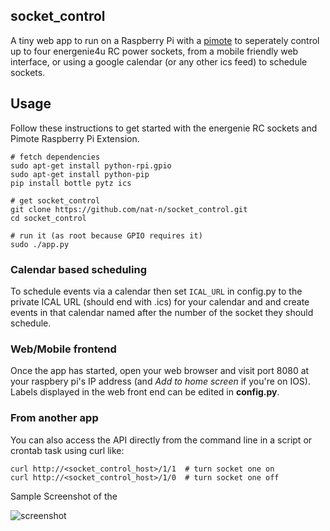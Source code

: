 socket_control
--------------

A tiny web app to run on a Raspberry Pi with a
[pimote](https://energenie4u.co.uk/index.php/catalogue/product/ENER002-2PI) to
seperately control up to four energenie4u RC power sockets, from a mobile
friendly web interface, or using a google calendar (or any other ics feed) to
schedule sockets.

## Usage

Follow these instructions to get started with the energenie RC sockets and
Pimote Raspberry Pi Extension.

    # fetch dependencies
    sudo apt-get install python-rpi.gpio
    sudo apt-get install python-pip
    pip install bottle pytz ics

    # get socket_control
    git clone https://github.com/nat-n/socket_control.git
    cd socket_control

    # run it (as root because GPIO requires it)
    sudo ./app.py

### Calendar based scheduling

To schedule events via a calendar then set `ICAL_URL` in config.py to the
private ICAL URL (should end with .ics) for your calendar and and create events
in that calendar named after the number of the socket they should schedule.

### Web/Mobile frontend

Once the app has started, open your web browser and visit port 8080 at your
raspbery pi's IP address (and *Add to home screen* if you're on IOS). Labels
displayed in the web front end can be edited in **config.py**.

### From another app

You can also access the API directly from the command line in a script or
crontab task using curl like:

    curl http://<socket_control_host>/1/1  # turn socket one on
    curl http://<socket_control_host>/1/0  # turn socket one off

Sample Screenshot of the

![screenshot](https://raw.githubusercontent.com/nat-n/socket_control/master/screenshot.png)
